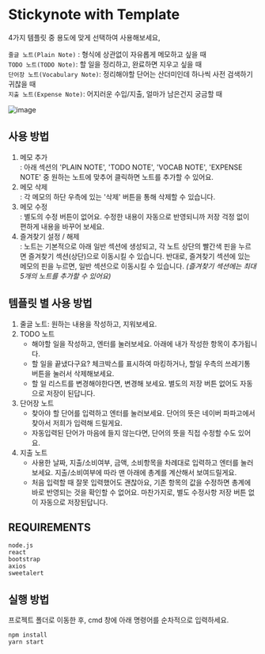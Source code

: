# Stickynote with Template
4가지 템플릿 중 용도에 맞게 선택하여 사용해보세요,
  
`줄글 노트(Plain Note)` : 형식에 상관없이 자유롭게 메모하고 싶을 때  
`TODO 노트(TODO Note)`: 할 일을 정리하고, 완료하면 지우고 싶을 때  
`단어장 노트(Vocabulary Note)`: 정리해야할 단어는 산더미인데 하나씩 사전 검색하기 귀찮을 때  
`지출 노트(Expense Note)`: 어지러운 수입/지출, 얼마가 남은건지 궁금할 때  

![image](https://user-images.githubusercontent.com/62787552/122742433-e73cb000-d2c0-11eb-9742-b5b37077ef98.png)


## 사용 방법
1. 메모 추가  
    : 아래 섹션의 'PLAIN NOTE', 'TODO NOTE', 'VOCAB NOTE', 'EXPENSE NOTE' 중 원하는 노트에 맞추어 클릭하면 노트를 추가할 수 있어요. 
2. 메모 삭제  
    : 각 메모의 하단 우측에 있는 '삭제' 버튼을 통해 삭제할 수 있습니다. 
3. 메모 수정  
    : 별도의 수정 버튼이 없어요. 수정한 내용이 자동으로 반영되니까 저장 걱정 없이 편하게 내용을 바꾸어 보세요.
4. 즐겨찾기 설정 / 해제  
    : 노트는 기본적으로 아래 일반 섹션에 생성되고, 각 노트 상단의 빨간색 핀을 누르면 즐겨찾기 섹션(상단)으로 이동시킬 수 있습니다. 반대로, 즐겨찾기 섹션에 있는 메모의 핀을 누르면, 일반 섹션으로 이동시킬 수 있습니다. *(즐겨찾기 섹션에는 최대 5개의 노트를 추가할 수 있어요)*

## 템플릿 별 사용 방법
1. 줄글 노트: 원하는 내용을 작성하고, 지워보세요. 
2. TODO 노트
    - 해야할 일을 작성하고, 엔터를 눌러보세요. 아래에 내가 작성한 항목이 추가됩니다. 
    - 할 일을 끝냈다구요? 체크박스를 표시하여 마킹하거나, 할일 우측의 쓰레기통 버튼을 눌러서 삭제해보세요.
    - 할 일 리스트를 변경해야한다면, 변경해 보세요. 별도의 저장 버튼 없어도 자동으로 저장이 된답니다. 
3. 단어장 노트
    - 찾아야 할 단어를 입력하고 엔터를 눌러보세요. 단어의 뜻은 네이버 파파고에서 찾아서 저희가 입력해 드릴게요.
    - 자동입력된 단어가 마음에 들지 않는다면, 단어의 뜻을 직접 수정할 수도 있어요.
4. 지출 노트
    - 사용한 날짜, 지출/소비여부, 금액, 소비항목을 차례대로 입력하고 엔터를 눌러보세요. 지출/소비여부에 따라 맨 아래에 총계를 계산해서 보여드릴게요.
    - 처음 입력할 때 잘못 입력했어도 괜찮아요, 기존 항목의 값을 수정하면 총계에 바로 반영되는 것을 확인할 수 없어요. 마찬가지로, 별도 수정사항 저장 버튼 없이 자동으로 저장된답니다. 

## REQUIREMENTS
```
node.js
react
bootstrap
axios
sweetalert
```

## 실행 방법
프로젝트 폴더로 이동한 후, cmd 창에 아래 명령어를 순차적으로 입력하세요.
```
npm install
yarn start
```
